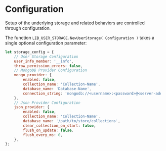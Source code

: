 
# Configuration

Setup of the underlying storage and related behaviors are controlled through configuration.

The function `LIB_USER_STORAGE.NewUserStorage( Configuration )` takes a single optional configuration parameter:
```javascript
let storage_config = {
	// User Storage Configuration
	user_info_member: '__info',
	throw_permission_errors: false,
	// MongoDB Provider Configuration
	mongo_provider: {
		enabled: false,
		collection_name: 'Collection-Name',
		database_name: 'Database-Name',
		connection_string: 'mongodb://<username>:<password>@<server-address',
	},
	// Json Provider Configuration
	json_provider: {
		enabled: false,
		collection_name: 'Collection-Name',
		database_name: '/path/to/store/collections',
		clear_collection_on_start: false,
		flush_on_update: false,
		flush_every_ms: 0,
	},
};
```
